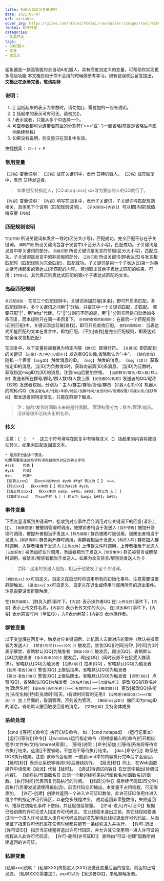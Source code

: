 ```yaml
---
title: 机器人自定义变量说明
date: 2021-05-07
url: variable
cover_img: https://gitee.com/htmlmi/htmlmi/raw/master//images/tool/%E5%8F%98%E9%87%8F.png
fenlei: 软件开发
categories: 
- 作品开发
tags:
- QQ机器人
- 变量
- 自定义
---
```

鲨鱼酱是一款高智能的全自动AI机器人，具有高度自定义的变量，可帮助你实现更多高级功能
本文档仅用于你不会用的时候做参考学习，如有错误欢迎留言提出，**文档正在逐渐完善，敬请期待**

### 说明：

1. [] 当括起来的表示为参数时，请勿加[]，需要加的一般有说明。
2. () 括起来的表示可有可无，请勿加()。
3. /  表示或者，只能从多个中选择一个。
4. 可空参数都可以连带着前面的分割符('>=<'或'-')一起省略(前提是省略后不影响后续参数)
5. 如果没有说明，则变量只在回复中生效。

快捷搜索： `Ctrl + F`

### 常用变量

`【艾特】`变量说明：
`【艾特】`放在关键词中，表示 艾特机器人。
`【艾特】`放在回复中，表示 艾特发送者。

> 如果想艾特指定人，[CQ:at,qq=xxx] xxx改为要@的人的QQ就行了。

`【内容】`变量说明：
`【内容】`填写在回复中，表示子关键词，子关键词与匹配规则相关，具体见下个说明（匹配规则说明）。
`【子关键词=[内容]】` 可以把[内容]赋值给变量`【内容】`

### 匹配规则说明

`完全匹配` 所设关键词和发言一致时(区分大小写)，匹配成功。完全匹配不存在子关键词。
`模糊匹配` 所设关键词包含于发言中(不区分大小写)，匹配成功。子关键词是发言中非关键词的部分。
`前缀匹配` 所设关键词是发言的前缀(区分大小写)，匹配成功。子关键词是发言中的非前缀的部分。
`正则匹配` 所设关键词(即表达式)与发言相匹配时（匹配规则为完全匹配），匹配成功。子关键词是第一个子表达式(第一对英文括号括起来的表达式)所匹配的内容。
若想取出其余子表达式匹配的结果，可用：`【内容x】`，其代表正则表达式匹配的第x个子表达式匹配的文本。

### 高级匹配规则
`多匹配规则：`
在前三个匹配规则中，关键词添加前缀[多条]，即可开启多匹配。多匹配规则中，多个关键词之间用"|"分隔，只要其中一个关键词匹配，即匹配。
若要匹配"|"，用"#hz"代替。与"||"分割符不同的是，用"||"分割实际是自动添加多条回复，而本规则只在同一条回复下。
`正则的查找匹配规则：`
在最后一个匹配规则(正则匹配)中，关键词添加前缀[查找]，即可开启查找匹配。
`查找匹配规则：`
当表达式所能匹配的文本在发言中，即为匹配。（不加[查找]是完全匹配规则，即表达式完全与发言相匹配）

在回复中，以下变量将被替换为特定内容
`【换行】` 即换行符。
`【关键词】`即匹配到的关键词
`【头像(-大/中/小/超小)】`发送者QQ头像,省略默认为“-中”。
`【随机表情】`随机一个表情
`【msgID】` 触发消息的ID。
`【msg】` 触发的消息。
`【msg [ID]】` 获取指定ID的消息，当[ID]为负数或0时，获取向前第[ID]条消息。
当[ID]为正数时，获取指定msgID为[ID]的消息。注意msg后要加空格。
`【当前群号/群名/群人数/群上限】`发送者所在群号/群名/群人数/群人数上限
`【发送者QQ/昵称】`发送者的QQ/昵称
`【权限】`发送者权限。分别为：主人/群主/群管/管理/群员
`【机器人名字/QQ】`机器人的昵称/QQ
`【发送者名片/性别/年龄/地区/加群时间/发言时间/管理权限/专属头衔/活跃等级】`
取发送者的特定信息，只能在群聊下触发。

> 注：加群/发言时间取出来的是时间戳。 管理权限分为：群主/管理/成员。 活跃等级即活跃头衔的名称。

### 转义

注意：`【  】  *  `   这三个符号填写在回复中有特殊含义
`【】` 括起来的内容将被自动转义，如果未匹配返回空文本。

  ```
  * 是用来分割多个回复。
  如果需要发送这些字符请先替换为对应的转义字符
  #zzk    代表【
  #yzk    代表】
  #xh     代表*
  【反转义xxx】  将xxx中的#zzk #yzk #fgf 转义为【 】 >=<。
  【转义xxx】  将xxx中的【 】转义为#zzk #yzk。
  【CQ反转义xxx】  将xxx中的 &amp; &#91; &#93; 转义为 & [ ] 
  【CQ转义xxx】  将xxx中的 & [ ] 转义为 &amp; &#91; &#93;
  ```

### 事件变量 

下面变量请填到关键词中，接收到对应事件后会调用对应关键词下的回复(请带上[])。
`[被撤管理]` 被撤销管理时调用，被撤销者相当于发送人
`[提升管理]` 被提升管理时调用，被提升者相当于发送人
`[群员被踢]` 群员被踢时被调用，被踢出者相当于发送人
`[群员离群]` 群员离开群时调用，离群者相当于发送人
`[群员入群]` 群员加入群时调用，入群者相当于发送人
`[上传文件]` 上传群文件时调用，上传者相当于发送人
`[已加好友]` 被添加好友时调用，添加者相当于发送人
`[禁言事件]` 群员被禁言或解禁时调用，被禁言/解禁者相当于发送人。如果为全员禁言/解禁则发送人为 0 

> 注释：这里的发送人是指，相当于他触发了这个关键词。

`[初始化xx]` xx可自定义，自定义在启动时将调用所有的初始化事件。注意需要设置群聊触发。
`[退出xxx]` xx可自定义，自定义在退出或停用时调用所有的退出事件。注意需要设置群聊触发。

在`[群员被踢]`、[群员入群]事件下，`【内容】`表示操作者QQ
在`[上传文件]`事件下，`【内容】`表示上传文件名称，`【内容2】`表示长传文件的大小。
在`[禁言事件]`事件下，`【内容】`表示禁言时间（单位秒），为0表示解禁；`【内容2】`表示操作者。

### 群管变量

以下变量填在回复中，触发对应关键词后，让机器人去做对应的事件（默认被操着者为发送人）
`【禁言[时间](>=<[QQ])】`触发后，禁言[QQ][时间]分钟, [时间]为0时表示解禁，省略默认[QQ]为触发者
`【踢出(QQ)】`触发后，踢出[QQ]，省略默认[QQ]为触发者
`【永久踢出(QQ)】`触发后，踢出[QQ]（同时设置不在接受入群请求），省略默认[QQ]为触发者
`【拉黑(QQ)】`拉黑[QQ] ，省略默认[QQ]为触发者
`【拉黑-警告(QQ)】`警告[QQ] 上限后拉黑，省略默认[QQ]为触发者
`【踢出-警告(QQ)】`警告[QQ] 上限后踢出，省略默认[QQ]为触发者
`【点赞(QQ)】` 点赞[QQ]，省略默认[QQ]为触发者
`【改名片[QQ]>=<[改后名片]】` 更改[QQ]的群名片为[改后名片]
`【设头衔[头衔名称](>=<[有效时间]>=<[被改QQ])】` 更改[被改QQ]头衔为[头衔名称]持续[有效时间]天。(有效时间暂时无用!)
`【设管理[被设QQ](>=<[取消])】` 加上后面的，取消管理，否则设为管理。
`【撤回(msgID)】` 撤回ID为msgID的消息。省略默认撤回触发回复的消息。
`【艾特全体】`艾特全体成员

### 系统处理

【cmd ([等待])[命令]】执行CMD命令。 如：【cmd notepad】  （运行记事本）
【运行([等待])[命令]】让windows运行指定命令（将根据输入的[命令]打开相应程序/文件夹/文档/Internet资源）。
       [等待]说明：[命令]前加上[等待]系统将等待命令执行结束。这里[]不要省略。不加则不等待执行结束。
【dos [命令行]】取系统DOS执行结果。注意: 该命令会阻塞 ,一直到cmd中的内容执行完毕后才会返回。
【延时[秒]】表示让系统等待[秒]秒后继续执行。
【延迟[秒]】同上，在Web函数操作中请使用【延迟】代替【延时】。
【调试[待调试内容]】在日志中输出[待调试内容]。
【线程执行[函数名]】启动一个新的线程来执行函数名为[函数名]的函数。
[执行时间]代表回复代码执行的时间。
【挂起[分钟]】将后续代码延迟[分钟]后执行(若要发送请使用输出流)，前面代码立即输出。本变量不占用线程，可无限添加。
【许可-创建】创建并返回一个进入许可证ID数值，此许可证ID值用作进入程序中的指定许可代码区，以避免多线程冲突。
成功返回非零整数值，失败返回0，推荐在初始化事件下使用，并且赋值给常量。
【许可-进入[许可证ID]】根据已经创建的许可证进入指定许可代码区。
在此线程未退出之前，其它线程如要通过同一个进入许可证进入该许可代码区则必须先等待此线程退出许可代码区，从而保证了指定许可代码区在任何时候都只能有一条线程进入并执行。
【许可-退出[许可证ID]】 指示当前线程将退出许可代码区，并允许其它使用同一进入许可证的线程进入此许可代码区。
【许可-删除[许可证ID]】 删除由“可证-创建”函数所创建返回的许可证。

### 私聊变量

 [私聊xxx]说明：
 [私聊XXX]向指定人(XXX)发送此变量后面的信息，前面的正常发送。 
 [私聊XXX]需要加[]，xxx可以为【发送者QQ】，来私聊触发者。